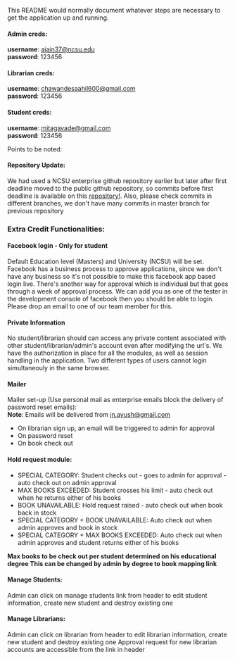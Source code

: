 This README would normally document whatever steps are necessary to get the application up and running.

#### Admin creds: 
**username**: ajain37@ncsu.edu<br/> **password**: 123456

#### Librarian creds: 
**username**: chawandesaahil600@gmail.com<br/> **password**: 123456

#### Student creds: 
**username**: mitagavade@gmail.com<br/> **password**: 123456

Points to be noted:

#### Repository Update:
We had used a NCSU enterprise github repository earlier but later after first deadline moved to the public github repository, so commits before first deadline is available on this [repository!](https://github.ncsu.edu/schawan/LMS). Also, please check commits in different branches, we don't have many commits in master branch for previous repository

### Extra Credit Functionalities:

#### Facebook login - Only for student

Default Education level (Masters) and University (NCSU) will be set. Facebook has a business process to approve applications, since we don't have any business so it's not possible to make this facebook app based login live. There's another way for approval which is individual but that goes through a week of approval process. We can add you as one of the tester in the development console of facebook then you should be able to login. Please drop an email to one of our team member for this.

#### Private Information
No student/librarian should can access any private content associated with other student/librarian/admin's account even after modifying the url's. We have the authorization in place for all the modules, as well as session handling in the application. Two different types of users cannot login simultaneouly in the same browser. 

#### Mailer 

Mailer set-up (Use personal mail as enterprise emails block the delivery of password reset emails): <br/>
**Note**: Emails will be delivered from jn.ayush@gmail.com
* On librarian sign up, an email will be triggered to admin for approval
* On password reset
* On book check out 

#### Hold request module:
* SPECIAL CATEGORY: Student checks out - goes to admin for approval - auto check out on admin approval
* MAX BOOKS EXCEEDED: Student crosses his limit - auto check out when he returns either of his books
* BOOK UNAVAILABLE: Hold request raised - auto check out when book back in stock
* SPECIAL CATEGORY + BOOK UNAVAILABLE: Auto check out when admin approves and book in stock
* SPECIAL CATEGORY + MAX BOOKS EXCEEDED: Auto check out when admin approves and student returns either of his books

**Max books to be check out per student determined on his educational degree This can be changed by admin by degree to book mapping link** <br>

#### Manage Students:
Admin can click on manage students link from header to edit student information, create new student and destroy existing one


#### Manage Librarians:
Admin can click on librarian from header to edit librarian information, create new student and destroy existing one
Approval request for new librarian accounts are accessible from the link in header 


